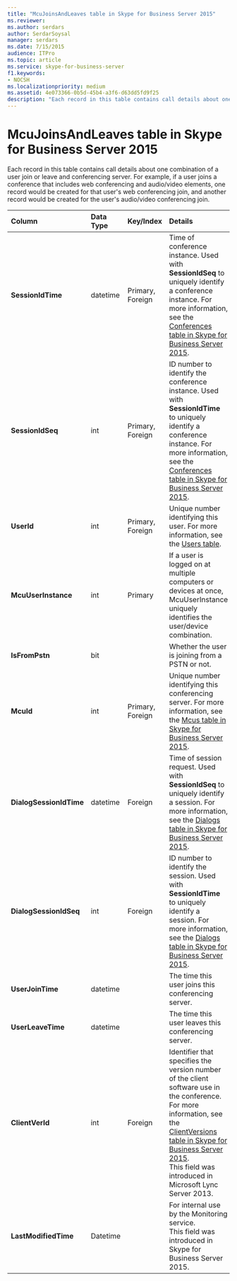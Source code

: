 ```yaml
---
title: "McuJoinsAndLeaves table in Skype for Business Server 2015"
ms.reviewer: 
ms.author: serdars
author: SerdarSoysal
manager: serdars
ms.date: 7/15/2015
audience: ITPro
ms.topic: article
ms.service: skype-for-business-server
f1.keywords:
- NOCSH
ms.localizationpriority: medium
ms.assetid: 4e073366-0b5d-45b4-a3f6-d63dd5fd9f25
description: "Each record in this table contains call details about one combination of a user join or leave and conferencing server. For example, if a user joins a conference that includes web conferencing and audio/video elements, one record would be created for that user's web conferencing join, and another record would be created for the user's audio/video conferencing join."
---
```


# McuJoinsAndLeaves table in Skype for Business Server 2015
 
Each record in this table contains call details about one combination of a user join or leave and conferencing server. For example, if a user joins a conference that includes web conferencing and audio/video elements, one record would be created for that user's web conferencing join, and another record would be created for the user's audio/video conferencing join.
  
|**Column**|**Data Type**|**Key/Index**|**Details**|
|:-----|:-----|:-----|:-----|
|**SessionIdTime** <br/> |datetime  <br/> |Primary, Foreign  <br/> |Time of conference instance. Used with **SessionIdSeq** to uniquely identify a conference instance. For more information, see the [Conferences table in Skype for Business Server 2015](conferences.md). <br/> |
|**SessionIdSeq** <br/> |int  <br/> |Primary, Foreign  <br/> |ID number to identify the conference instance. Used with **SessionIdTime** to uniquely identify a conference instance. For more information, see the [Conferences table in Skype for Business Server 2015](conferences.md). <br/> |
|**UserId** <br/> |int  <br/> |Primary, Foreign  <br/> |Unique number identifying this user. For more information, see the [Users table](users.md). <br/> |
|**McuUserInstance** <br/> |int  <br/> |Primary  <br/> |If a user is logged on at multiple computers or devices at once, McuUserInstance uniquely identifies the user/device combination.  <br/> |
|**IsFromPstn** <br/> |bit  <br/> | <br/> |Whether the user is joining from a PSTN or not.  <br/> |
|**McuId** <br/> |int  <br/> |Primary, Foreign  <br/> |Unique number identifying this conferencing server. For more information, see the [Mcus table in Skype for Business Server 2015](mcus.md). <br/> |
|**DialogSessionIdTime** <br/> |datetime  <br/> |Foreign  <br/> |Time of session request. Used with **SessionIdSeq** to uniquely identify a session. For more information, see the [Dialogs table in Skype for Business Server 2015](dialogs.md). <br/> |
|**DialogSessionIdSeq** <br/> |int  <br/> |Foreign  <br/> |ID number to identify the session. Used with **SessionIdTime** to uniquely identify a session. For more information, see the [Dialogs table in Skype for Business Server 2015](dialogs.md). <br/> |
|**UserJoinTime** <br/> |datetime  <br/> | <br/> |The time this user joins this conferencing server.  <br/> |
|**UserLeaveTime** <br/> |datetime  <br/> | <br/> |The time this user leaves this conferencing server.  <br/> |
|**ClientVerId** <br/> |int  <br/> |Foreign  <br/> |Identifier that specifies the version number of the client software use in the conference.  For more information, see the [ClientVersions table in Skype for Business Server 2015](clientversions.md). <br/> This field was introduced in Microsoft Lync Server 2013.  <br/> |
|**LastModifiedTime** <br/> |Datetime  <br/> ||For internal use by the Monitoring service.  <br/> This field was introduced in Skype for Business Server 2015.  <br/> |
   


